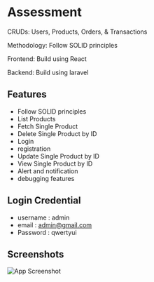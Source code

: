 
#  Assessment


 CRUDs: Users, Products, Orders, & Transactions

 Methodology: Follow SOLID principles

 Frontend: Build using React

 Backend: Build using laravel



## Features

- Follow SOLID principles
- List Products
- Fetch Single Product
- Delete Single Product by ID
- Login
- registration
- Update Single Product by ID
- View Single Product by ID
- Alert and notification
- debugging features


## Login Credential


- username : admin
- email    : admin@gmail.com
- Password : qwertyui


## Screenshots

![App Screenshot](https://via.placeholder.com/468x300?text=App+Screenshot+Here)


